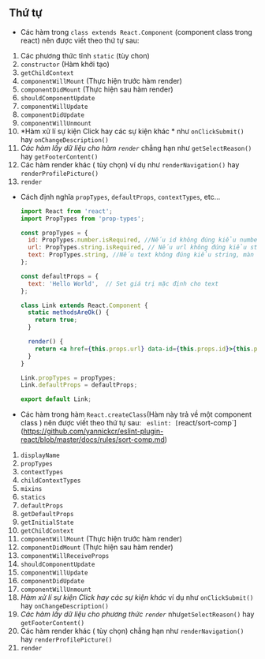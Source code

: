 ## Thứ tự

  - Các hàm trong `class extends React.Component` (component class trong react) nên được viết theo thứ tự sau:

  1.  Các phương thức tĩnh `static` (tùy chon)
  1. `constructor` (Hàm khởi tạo)  
  1. `getChildContext`
  1. `componentWillMount` (Thực hiện trước hàm render)
  1. `componentDidMount`  (Thực hiện sau hàm render)
  1. `shouldComponentUpdate`
  1. `componentWillUpdate`
  1. `componentDidUpdate`
  1. `componentWillUnmount`
  1. *Hàm xử lí sự kiện Click hay các sự kiện khác * như  `onClickSubmit()` hay `onChangeDescription()`
  1. *Các hàm lấy dữ liệu cho hàm `render`* chẳng hạn như `getSelectReason()` hay `getFooterContent()`
  1. Các hàm render khác ( tùy chọn)  ví dụ như  `renderNavigation()` hay `renderProfilePicture()`
  1. `render`

  - Cách định nghĩa `propTypes`, `defaultProps`, `contextTypes`, etc...

    ```jsx
    import React from 'react';
    import PropTypes from 'prop-types';

    const propTypes = {
      id: PropTypes.number.isRequired, //Nếu id không đúng kiểu number, màn hình console sẽ hiện ra cảnh báo
      url: PropTypes.string.isRequired, // Nếu url không đúng kiểu string, màn hình console sẽ hiện ra cảnh báo
      text: PropTypes.string, //Nếu text không đúng kiểu string, màn hình console sẽ hiện ra cảnh báo
    };

    const defaultProps = {
      text: 'Hello World',  // Set giá trị mặc định cho text
    };

    class Link extends React.Component {
      static methodsAreOk() {
        return true;
      }

      render() {
        return <a href={this.props.url} data-id={this.props.id}>{this.props.text}</a>;
      }
    }

    Link.propTypes = propTypes;
    Link.defaultProps = defaultProps;

    export default Link;
    ```

  - Các hàm trong hàm `React.createClass`(Hàm này trả về một component class ) nên được viết theo thứ tự sau: ` eslint: [`react/sort-comp`](https://github.com/yannickcr/eslint-plugin-react/blob/master/docs/rules/sort-comp.md)

  1. `displayName`
  1. `propTypes`
  1. `contextTypes`
  1. `childContextTypes`
  1. `mixins`
  1. `statics`
  1. `defaultProps`
  1. `getDefaultProps`
  1. `getInitialState`
  1. `getChildContext`
  1. `componentWillMount` (Thực hiện trước hàm render)
  1. `componentDidMount` (Thực hiện sau hàm render)
  1. `componentWillReceiveProps`
  1. `shouldComponentUpdate`
  1. `componentWillUpdate`
  1. `componentDidUpdate`
  1. `componentWillUnmount`
  1. *Hàm xử lí sự kiện Click hay các sự kiện khác* ví dụ như   `onClickSubmit()` hay `onChangeDescription()`
  1. *Các hàm lấy dữ liệu cho phương thức `render`* như`getSelectReason()` hay `getFooterContent()`
  1. Các hàm render khác ( tùy chọn)  chẳng hạn như `renderNavigation()` hay `renderProfilePicture()`
  1. `render`
